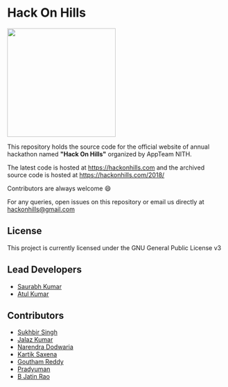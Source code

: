 # Hack On Hills

<img src="https://github.com/appteam-nith/HackOnHills/raw/master/images/new_logo.png" width="250">

This repository holds the source code for the official website of annual hackathon named **"Hack On Hills"** organized by AppTeam NITH.

The latest code is hosted at https://hackonhills.com and the archived source code is hosted at https://hackonhills.com/2018/

Contributors are always welcome :smile:

For any queries, open issues on this repository or email us directly at hackonhills@gmail.com

## License
This project is currently licensed under the GNU General Public License v3

## Lead Developers
 - [Saurabh Kumar](https://github.com/saurabh0402)
 - [Atul Kumar](https://github.com/atul-kumar02)

## Contributors
- [Sukhbir Singh](https://github.com/sukhbir-singh)
- [Jalaz Kumar](https://github.com/jaykay12)
- [Narendra Dodwaria](https://github.com/narendra36)
- [Kartik Saxena](https://github.com/SaxenaKartik)
- [Goutham Reddy](https://github.com/zeus512)
- [Pradyuman](https://github.com/legendary-acp)
- [B Jatin Rao](https://github.com/Jatin0312)
